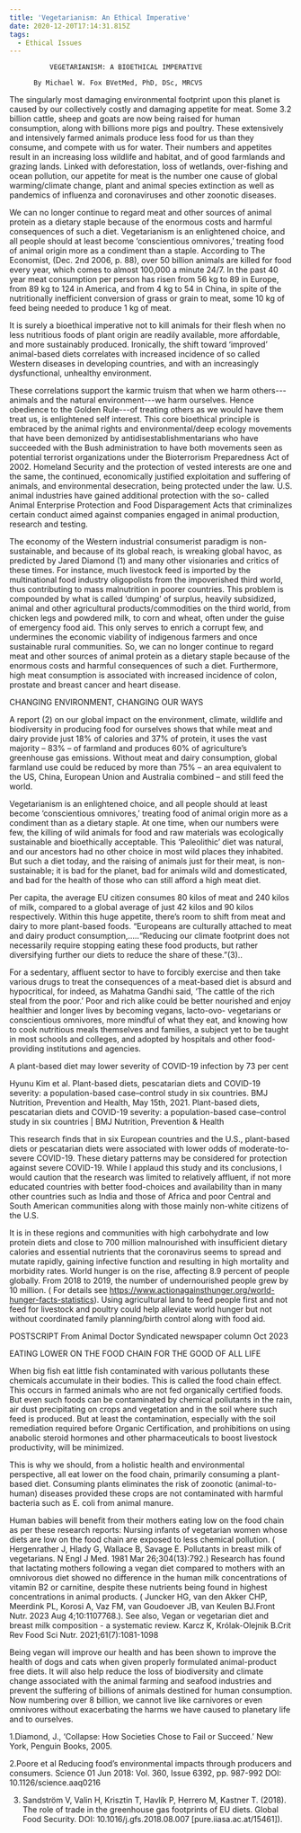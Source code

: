 ```yaml
---
title: 'Vegetarianism: An Ethical Imperative'
date: 2020-12-20T17:14:31.815Z
tags:
  - Ethical Issues
---
```

              VEGETARIANISM: A BIOETHICAL IMPERATIVE
                     
          By Michael W. Fox BVetMed, PhD, DSc, MRCVS
   
  The singularly most damaging environmental footprint upon this planet is caused by our collectively costly and damaging appetite for meat. Some 3.2 billion cattle, sheep and goats are now being raised for human consumption, along with billions more pigs and poultry. These extensively and intensively farmed animals produce less food for us than they consume, and compete with us for water. Their numbers and appetites result in an increasing loss wildlife and habitat, and of good farmlands and grazing lands. Linked with deforestation, loss of wetlands, over-fishing and ocean pollution, our appetite for meat is the number one cause of global warming/climate change, plant and animal species extinction as well as pandemics of influenza and coronaviruses and other zoonotic diseases.

 We can no longer continue to regard meat and other sources of animal protein as a dietary staple because of the enormous costs and harmful consequences of such a diet. Vegetarianism is an enlightened choice, and all people should at least become ‘conscientious omnivores,’ treating food of animal origin more as a condiment than a staple. According to The Economist, (Dec. 2nd 2006, p. 88), over 50 billion animals are killed for food every year, which comes to almost 100,000 a minute 24/7. In the past 40 year meat consumption per person has risen from 56 kg to 89 in Europe, from 89 kg to 124 in America, and from 4 kg to 54  in China, in spite of the nutritionally inefficient conversion of grass or grain to meat, some 10 kg of feed being needed to produce 1 kg of meat. 

 It is surely a bioethical imperative not to kill animals for their flesh when no less nutritious foods of plant origin are readily available, more affordable, and more sustainably produced. Ironically, the shift toward ‘improved’ animal-based diets correlates with increased incidence of so called Western diseases in developing countries, and with an increasingly dysfunctional, unhealthy environment. 

These correlations support the karmic truism that when we harm others---animals and the natural environment---we harm ourselves. Hence obedience to the Golden Rule---of treating others as we would have them treat us, is enlightened self interest. This core bioethical principle is embraced by the animal rights and environmental/deep ecology movements that have been demonized by antidisestablishmentarians who have succeeded with the Bush administration to have both movements seen as potential terrorist organizations under the Bioterrorism Preparedness Act of 2002. Homeland Security and the protection of vested interests are one and the same, the continued, economically justified exploitation and suffering of animals, and environmental desecration, being protected under the law.  U.S. animal industries have gained additional protection with the so- called Animal Enterprise Protection and Food Disparagement Acts that criminalizes certain conduct aimed against companies engaged in animal production, research and testing.

The economy of the Western industrial consumerist paradigm is non-sustainable, and because of its global reach, is wreaking global havoc, as predicted by Jared Diamond (1) and many other visionaries and critics of these times.  For instance, much livestock feed is imported by the multinational food industry oligopolists from the impoverished third world, thus contributing to mass malnutrition in poorer countries. This problem is compounded by what is called ‘dumping’ of surplus, heavily subsidized, animal and other agricultural products/commodities on the third world, from chicken legs and powdered milk, to corn and wheat, often under the guise of emergency food aid. This only serves to enrich a corrupt few, and undermines the economic viability of indigenous farmers and once sustainable rural communities. So, we can no longer continue to regard meat and other sources of animal protein as a dietary staple because of the enormous costs and harmful consequences of such a diet. Furthermore, high meat consumption is associated with increased incidence of colon, prostate and breast cancer and heart disease.

 CHANGING ENVIRONMENT, CHANGING OUR WAYS

A report (2) on our global impact on the environment, climate, wildlife and biodiversity in producing food for ourselves shows that while meat and dairy provide just 18% of calories and 37% of protein, it uses the vast majority – 83% – of farmland and produces 60% of agriculture’s greenhouse gas emissions. Without meat and dairy consumption, global farmland use could be reduced by more than 75% – an area equivalent to the US, China, European Union and Australia combined – and still feed the world. 

 Vegetarianism is an enlightened choice, and all people should at least become ‘conscientious omnivores,’ treating food of animal origin more as a condiment than as a dietary staple. At one time, when our numbers were few, the killing of wild animals for food and raw materials was ecologically sustainable and bioethically acceptable. This ‘Paleolithic’ diet was natural, and our ancestors had no other choice in most wild places they inhabited. But such a diet today, and the raising of animals just for their meat, is non-sustainable; it is bad for the planet, bad for animals wild and domesticated, and bad for the health of those who can still afford a high meat diet. 

 Per capita, the average EU citizen consumes 80 kilos of meat and 240 kilos of milk, compared to a global average of just 42 kilos and 90 kilos respectively. Within this huge appetite, there’s room to shift from meat and dairy to more plant-based foods. “Europeans are culturally attached to meat and dairy product consumption,…..“Reducing our climate footprint does not necessarily require stopping eating these food products, but rather diversifying further our diets to reduce the share of these.”(3)..

For a sedentary, affluent sector to have to forcibly exercise and then take various drugs to treat the consequences of a meat-based diet is absurd and hypocritical, for indeed, as Mahatma Gandhi said, ‘The cattle of the rich steal from the poor.’ Poor and rich alike could be better nourished and enjoy healthier and longer lives by becoming vegans, lacto-ovo- vegetarians or conscientious omnivores, more mindful of what they eat, and knowing how to cook nutritious meals themselves and families, a subject yet to be taught in most schools and colleges, and adopted by hospitals and other food-providing institutions and agencies.

A plant-based diet may lower severity of COVID-19 infection by 73 per cent


Hyunu Kim et al.  Plant-based diets, pescatarian diets and COVID-19 severity: a population-based case–control study in six countries. BMJ Nutrition, Prevention and Health, May 15th, 2021. Plant-based diets, pescatarian diets and COVID-19 severity: a population-based case–control study in six countries | BMJ Nutrition, Prevention & Health 

This research finds that in six European countries and the U.S., plant-based diets or pescatarian diets were associated with lower odds of moderate-to-severe COVID-19. These dietary patterns may be considered for protection against severe COVID-19.
While I applaud this study and its conclusions, I would caution that the research was limited to relatively affluent, if not more educated countries with better food-choices and availability than in many other countries such as India and those of Africa and poor Central and South American communities along with those mainly non-white citizens of the U.S.


 It is in these regions and communities with high carbohydrate and low protein diets and close to 700 million malnourished with insufficient dietary calories and essential nutrients that the coronavirus seems to spread and mutate rapidly, gaining infective function and resulting in high mortality and morbidity rates. World hunger is on the rise, affecting 8.9 percent of people globally. From 2018 to 2019, the number of undernourished people grew by 10 million.  ( For details see https://www.actionagainsthunger.org/world-hunger-facts-statistics). Using agricultural land to feed people first and not feed for livestock and poultry could help alleviate world hunger but not without coordinated family planning/birth control along with food aid.


POSTSCRIPT From Animal Doctor Syndicated newspaper column Oct 2023

EATING LOWER ON THE FOOD CHAIN FOR THE GOOD OF ALL LIFE


When big fish eat little fish contaminated with various pollutants these chemicals accumulate in their bodies. This is called the food chain effect. This occurs in farmed animals who are not fed organically certified foods. But even such foods can be contaminated by chemical pollutants in the rain, air dust precipitating on crops and vegetation and in the soil where such feed is produced. But at least the contamination, especially with the soil remediation required before Organic Certification, and prohibitions on using anabolic steroid hormones and other pharmaceuticals to boost livestock productivity, will be minimized.

This is why we should, from a holistic health and environmental perspective, all eat lower on the food chain, primarily consuming a plant-based diet. Consuming plants eliminates the risk of zoonotic (animal-to-human) diseases provided these crops are not contaminated with harmful bacteria such as E. coli from animal manure.


Human babies will benefit from their mothers eating low on the food chain as per these research reports: Nursing infants of vegetarian women whose diets are low on the food chain are exposed to less chemical pollution. ( Hergenrather J, Hlady G, Wallace B, Savage E. Pollutants in breast milk of vegetarians. N Engl J Med. 1981 Mar 26;304(13):792.)
Research has found that lactating mothers following a vegan diet compared to mothers with an omnivorous diet showed no difference in the human milk concentrations of vitamin B2 or carnitine, despite these nutrients being found in highest concentrations in animal products. ( Juncker HG, van den Akker CHP, Meerdink PL, Korosi A, Vaz FM, van Goudoever JB, van Keulen BJ.Front Nutr. 2023 Aug 4;10:1107768.). See also, Vegan or vegetarian diet and breast milk composition - a systematic review. Karcz K, Królak-Olejnik B.Crit Rev Food Sci Nutr. 2021;61(7):1081-1098


Being vegan will improve our health and has been shown to improve the health of dogs and cats when given properly formulated animal-product free diets. It will also help reduce the loss of biodiversity and climate change associated with the animal farming and seafood industries and prevent the suffering of billions of animals destined for human consumption. Now numbering over 8 billion, we cannot live like carnivores or even omnivores without exacerbating the harms we have caused to planetary life and to ourselves.




  1.Diamond, J., ‘Collapse: How Societies Chose to Fail or Succeed.’ New York, Penguin Books, 2005. 

 2.Poore et al  Reducing food’s environmental impacts through producers and consumers. Science   01 Jun 2018: Vol. 360, Issue 6392, pp. 987-992 DOI: 10.1126/science.aaq0216 

3. Sandström V, Valin H, Krisztin T, Havlík P, Herrero M, Kastner T. (2018). The role of trade in the greenhouse gas footprints of EU diets. Global Food Security. DOI: 10.1016/j.gfs.2018.08.007 [pure.iiasa.ac.at/15461]).

